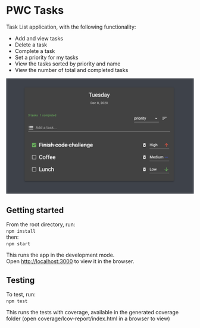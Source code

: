 # PWC Tasks

Task List application, with the following functionality:

- Add and view tasks
- Delete a task
- Complete a task
- Set a priority for my tasks
- View the tasks sorted by priority and name
- View the number of total and completed tasks

![Screenshot](https://github.com/ciaranmoran/pwc-tasks/blob/main/src/images/preview.png?raw=true)

## Getting started

From the root directory, run:\
`npm install`\
then:\
`npm start`

This runs the app in the development mode.\
Open [http://localhost:3000](http://localhost:3000) to view it in the browser.

## Testing

To test, run:\
`npm test`

This runs the tests with coverage, available in the generated coverage folder (open coverage/lcov-report/index.html in a browser to view)
